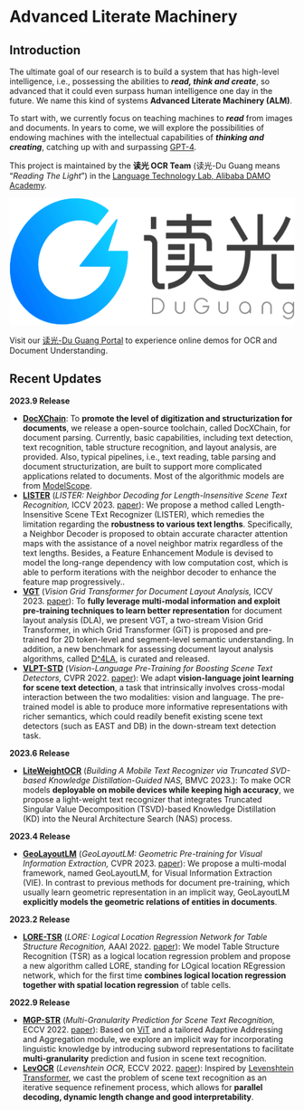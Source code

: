 # Advanced Literate Machinery

## Introduction

The ultimate goal of our research is to build a system that has high-level intelligence, i.e., possessing the abilities to ***read, think and create***, so advanced that it could even surpass human intelligence one day in the future. We name this kind of systems **Advanced Literate Machinery (ALM)**.

To start with, we currently focus on teaching machines to ***read*** from images and documents. In years to come, we will explore the possibilities of endowing machines with the intellectual capabilities of ***thinking and creating***, catching up with and surpassing [GPT-4](https://openai.com/research/gpt-4).

This project is maintained by the **读光 OCR Team** (读光-Du Guang means “*Reading The Light*”) in the [Language Technology Lab, Alibaba DAMO Academy](https://damo.alibaba.com/labs/language-technology). 

![Logo](./resources/DuGuang.png)

Visit our [读光-Du Guang Portal](https://duguang.aliyun.com/) to experience online demos for OCR and Document Understanding.

## Recent Updates

**2023.9 Release**
  - [**DocXChain**](./Applications/DocXChain/): To **promote the level of digitization and structurization for documents**, we release a open-source toolchain, called DocXChain, for document parsing. Currently, basic capabilities, including text detection, text recognition, table structure recognition, and layout analysis, are provided. Also, typical pipelines, i.e., text reading, table parsing and document structurization, are built to support more complicated applications related to documents. Most of the algorithmic models are from [ModelScope](https://github.com/modelscope/modelscope).
  - [**LISTER**](./OCR/LISTER/) (*LISTER: Neighbor Decoding for Length-Insensitive Scene Text Recognition,* ICCV 2023. [paper](https://arxiv.org/abs/2308.12774v1)): We propose a method called Length-Insensitive Scene TExt Recognizer (LISTER), which remedies the limitation regarding the **robustness to various text lengths**. Specifically, a Neighbor Decoder is proposed to obtain accurate character attention maps with the assistance of a novel neighbor matrix regardless of the text lengths. Besides, a Feature Enhancement Module is devised to model the long-range dependency with low computation cost, which is able to perform iterations with the neighbor decoder to enhance the feature map progressively..
  - [**VGT**](./DocumentUnderstanding/VGT/) (*Vision Grid Transformer for Document Layout Analysis,* ICCV 2023. [paper](https://arxiv.org/abs/2308.14978)): To **fully leverage multi-modal information and exploit pre-training techniques to learn better representation** for document layout analysis (DLA), we present VGT, a two-stream Vision Grid Transformer, in which Grid Transformer (GiT) is proposed and pre-trained for 2D token-level and segment-level semantic understanding. In addition, a new benchmark for assessing document layout analysis algorithms, called [D^4LA](https://modelscope.cn/datasets/damo/D4LA/summary), is curated and released.
  - [**VLPT-STD**](./OCR/VLPT-STD/) (*Vision-Language Pre-Training for Boosting Scene Text Detectors,* CVPR 2022. [paper](https://arxiv.org/abs/2204.13867)): We adapt **vision-language joint learning for scene text detection**, a task that intrinsically involves cross-modal interaction between the two modalities: vision and language. The pre-trained model is able to produce more informative representations with richer semantics, which could readily benefit existing scene text detectors (such as EAST and DB) in the down-stream text detection task.

**2023.6 Release**
  - [**LiteWeightOCR**](./OCR/LiteWeightOCR/) (*Building A Mobile Text Recognizer via Truncated SVD-based Knowledge Distillation-Guided NAS,* BMVC 2023.): To make OCR models **deployable on mobile devices while keeping high accuracy**, we propose a light-weight text recognizer that integrates Truncated Singular Value Decomposition (TSVD)-based Knowledge Distillation (KD) into the Neural Architecture Search (NAS) process.

**2023.4 Release**
  - [**GeoLayoutLM**](./DocumentUnderstanding/GeoLayoutLM/) (*GeoLayoutLM: Geometric Pre-training for Visual Information Extraction,* CVPR 2023. [paper](https://arxiv.org/abs/2304.10759)): We propose a multi-modal framework, named GeoLayoutLM, for Visual Information Extraction (VIE). In contrast to previous methods for document pre-training, which usually learn geometric representation in an implicit way, GeoLayoutLM **explicitly models the geometric relations of entities in documents**.

**2023.2 Release**
  - [**LORE-TSR**](./DocumentUnderstanding/LORE-TSR/) (*LORE: Logical Location Regression Network for Table Structure Recognition,* AAAI 2022. [paper](https://arxiv.org/abs/2303.03730)): We model Table Structure Recognition (TSR) as a logical location regression problem and propose a new algorithm called LORE, standing for LOgical location REgression network, which for the first time **combines logical location regression together with spatial location regression** of table cells.

**2022.9 Release**
  - [**MGP-STR**](./OCR/MGP-STR/) (*Multi-Granularity Prediction for Scene Text Recognition,* ECCV 2022. [paper](https://arxiv.org/abs/2209.03592)): Based on [ViT](https://arxiv.org/abs/2010.11929) and a tailored Adaptive Addressing and Aggregation module, we explore an implicit way for incorporating linguistic knowledge by introducing subword representations to facilitate **multi-granularity** prediction and fusion in scene text recognition.
  - [**LevOCR**](./OCR/LevOCR/) (*Levenshtein OCR,* ECCV 2022. [paper](https://arxiv.org/abs/2209.03594)): Inspired by [Levenshtein Transformer](https://arxiv.org/abs/1905.11006), we cast the problem of scene text recognition as an iterative sequence refinement process, which allows for **parallel decoding, dynamic length change and good interpretability**.
